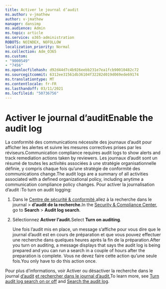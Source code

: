 ```yaml
---
title: Activer le journal d’audit
ms.author: v-jmathew
author: v-jmathew
manager: dansimp
ms.audience: Admin
ms.topic: article
ms.service: o365-administration
ROBOTS: NOINDEX, NOFOLLOW
localization_priority: Normal
ms.collection: Adm_O365
ms.custom:
- "9000549"
- "7456"
ms.openlocfilehash: d92d44d7c4b926eebb231e7ea1fcb90010482c72
ms.sourcegitcommit: 6312ee31561db36104f32282d019d069ede69174
ms.translationtype: MT
ms.contentlocale: fr-FR
ms.lasthandoff: 03/11/2021
ms.locfileid: "50736756"
---
```

# <a name="enable-the-audit-log"></a><span data-ttu-id="b5603-102">Activer le journal d’audit</span><span class="sxs-lookup"><span data-stu-id="b5603-102">Enable the audit log</span></span>

<span data-ttu-id="b5603-103">La conformité des communications nécessite des journaux d’audit pour afficher les alertes et suivre les mesures correctives prises par les réviseurs.</span><span class="sxs-lookup"><span data-stu-id="b5603-103">Communication compliance requires audit logs to show alerts and track remediation actions taken by reviewers.</span></span> <span data-ttu-id="b5603-104">Les journaux d’audit sont un résumé de toutes les activités associées à une stratégie organisationnelle définie, y compris chaque fois qu’une stratégie de conformité des communications change.</span><span class="sxs-lookup"><span data-stu-id="b5603-104">The audit logs are a summary of all activities associated with a defined organizational policy, including anytime a communication compliance policy changes.</span></span> <span data-ttu-id="b5603-105">Pour activer la journalisation d’audit :</span><span class="sxs-lookup"><span data-stu-id="b5603-105">To turn on audit logging:</span></span>

1. <span data-ttu-id="b5603-106">Dans le [Centre de sécurité & conformité,](https://go.microsoft.com/fwlink/?linkid=2101341)allez à la recherche dans le journal   >  **d’audit de la recherche.**</span><span class="sxs-lookup"><span data-stu-id="b5603-106">In the [Security & Compliance Center](https://go.microsoft.com/fwlink/?linkid=2101341), go to **Search** > **Audit log search**.</span></span>
2. <span data-ttu-id="b5603-107">Sélectionnez **Activer l’audit.**</span><span class="sxs-lookup"><span data-stu-id="b5603-107">Select **Turn on auditing**.</span></span>

    <span data-ttu-id="b5603-108">Une fois l’audit mis en place, un message s’affiche pour vous dire que le journal d’audit est en cours de préparation et que vous pouvez effectuer une recherche dans quelques heures après la fin de la préparation.</span><span class="sxs-lookup"><span data-stu-id="b5603-108">After you turn on auditing, a message displays that says the audit log is being prepared and you can run a search in a couple of hours after the preparation is complete.</span></span> <span data-ttu-id="b5603-109">Vous ne devez faire cette action qu’une seule fois.</span><span class="sxs-lookup"><span data-stu-id="b5603-109">You only have to do this action once.</span></span>

<span data-ttu-id="b5603-110">Pour plus d’informations, voir Activer ou désactiver la recherche dans le journal [d’audit](https://go.microsoft.com/fwlink/?linkid=2129077) [et rechercher dans le journal d’audit.](https://go.microsoft.com/fwlink/?linkid=2123729)</span><span class="sxs-lookup"><span data-stu-id="b5603-110">To learn more, see [Turn audit log search on or off](https://go.microsoft.com/fwlink/?linkid=2129077) and [Search the audit log](https://go.microsoft.com/fwlink/?linkid=2123729).</span></span>
